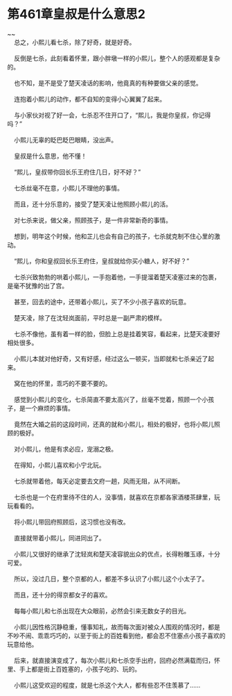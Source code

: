 # 第461章皇叔是什么意思2
~~<br>&nbsp;&nbsp;&nbsp;&nbsp;总之，小熙儿看七杀，除了好奇，就是好奇。<br><br>&nbsp;&nbsp;&nbsp;&nbsp;反倒是七杀，此刻看着怀里，跟小胖墩一样的小熙儿，整个人的感观都是复杂的。<br><br>&nbsp;&nbsp;&nbsp;&nbsp;也不知，是不是受了楚天凌话的影响，他竟真的有种要做父亲的感觉。<br><br>&nbsp;&nbsp;&nbsp;&nbsp;连抱着小熙儿的动作，都不自知的变得小心翼翼了起来。<br><br>&nbsp;&nbsp;&nbsp;&nbsp;与小家伙对视了好一会，七杀忍不住开口了，“熙儿，我是你皇叔，你记得吗？”<br><br>&nbsp;&nbsp;&nbsp;&nbsp;小熙儿无辜的眨巴眨巴眼睛，没出声。<br><br>&nbsp;&nbsp;&nbsp;&nbsp;皇叔是什么意思，他不懂！<br><br>&nbsp;&nbsp;&nbsp;&nbsp;“熙儿，皇叔带你回长乐王府住几日，好不好？”<br><br>&nbsp;&nbsp;&nbsp;&nbsp;七杀丝毫不在意，小熙儿不理他的事情。<br><br>&nbsp;&nbsp;&nbsp;&nbsp;而且，还十分乐意的，接受了楚天凌让他照顾小熙儿的活。<br><br>&nbsp;&nbsp;&nbsp;&nbsp;对七杀来说，做父亲，照顾孩子，是一件非常新奇的事情。<br><br>&nbsp;&nbsp;&nbsp;&nbsp;想到，明年这个时候，他和芷儿也会有自己的孩子，七杀就克制不住心里的激动。<br><br>&nbsp;&nbsp;&nbsp;&nbsp;“熙儿，你和皇叔回长乐王府住，皇叔就给你买小糖人，好不好？”<br><br>&nbsp;&nbsp;&nbsp;&nbsp;七杀兴致勃勃的哄着小熙儿，一手抱着他，一手提溜着楚天凌塞过来的包裹，是毫不犹豫的出了宫。<br><br>&nbsp;&nbsp;&nbsp;&nbsp;甚至，回去的途中，还带着小熙儿，买了不少小孩子喜欢的玩意。<br><br>&nbsp;&nbsp;&nbsp;&nbsp;楚天凌，除了在沈轻岚面前，平时总是一副严肃的模样。<br><br>&nbsp;&nbsp;&nbsp;&nbsp;七杀不像他，虽有着一样的脸，但脸上总是挂着笑容，看起来，比楚天凌要好相处很多。<br><br>&nbsp;&nbsp;&nbsp;&nbsp;小熙儿本就对他好奇，又有好感，经过这么一顿买，当即就和七杀亲近了起来。<br><br>&nbsp;&nbsp;&nbsp;&nbsp;窝在他的怀里，乖巧的不要不要的。<br><br>&nbsp;&nbsp;&nbsp;&nbsp;感觉到小熙儿的变化，七杀简直不要太高兴了，丝毫不觉着，照顾一个小孩子，是一个麻烦的事情。<br><br>&nbsp;&nbsp;&nbsp;&nbsp;竟然在大婚之前的这段时间，还真的就和小熙儿，相处的极好，也将小熙儿照顾的极好。<br><br>&nbsp;&nbsp;&nbsp;&nbsp;对小熙儿，他是有求必应，宠溺之极。<br><br>&nbsp;&nbsp;&nbsp;&nbsp;在得知，小熙儿喜欢和小宁北玩。<br><br>&nbsp;&nbsp;&nbsp;&nbsp;七杀就带着他，每天必定要去文府一趟，风雨无阻，从不间断。<br><br>&nbsp;&nbsp;&nbsp;&nbsp;七杀也是一个在府里待不住的人，没事情，就喜欢在京都各家酒楼茶肆里，玩玩看看的。<br><br>&nbsp;&nbsp;&nbsp;&nbsp;将小熙儿带回府照顾后，这习惯也没有改。<br><br>&nbsp;&nbsp;&nbsp;&nbsp;直接就带着小熙儿，同进同出了。<br><br>&nbsp;&nbsp;&nbsp;&nbsp;小熙儿又很好的继承了沈轻岚和楚天凌容貌出众的优点，长得粉雕玉琢，十分可爱。<br><br>&nbsp;&nbsp;&nbsp;&nbsp;所以，没过几日，整个京都的人，都差不多认识了小熙儿这个小太子了。<br><br>&nbsp;&nbsp;&nbsp;&nbsp;而且，还十分的得京都女子的喜欢。<br><br>&nbsp;&nbsp;&nbsp;&nbsp;每每小熙儿和七杀出现在大众眼前，必然会引来无数女子的目光。<br><br>&nbsp;&nbsp;&nbsp;&nbsp;小熙儿因性格沉静稳重，懂事知礼，故而每次面对被众人围观的情况时，都是不吵不闹、乖乖巧巧的，以至于街上的百姓看到他，都会忍不住塞点小孩子喜欢的玩意给他。<br><br>&nbsp;&nbsp;&nbsp;&nbsp;后来，就直接演变成了，每次小熙儿和七杀空手出府，回府必然满载而归，怀里、手上都是街上百姓塞的，小孩子吃的、玩的。<br><br>&nbsp;&nbsp;&nbsp;&nbsp;小熙儿这受欢迎的程度，就是七杀这个大人，都有些忍不住羡慕了……<br><br>
                    

<script>_fwqdsqadxfw()</script>
<div><script>_dfwf1dw();</script></div>
<div><script>_dfwf1agdw();</script></div>
                